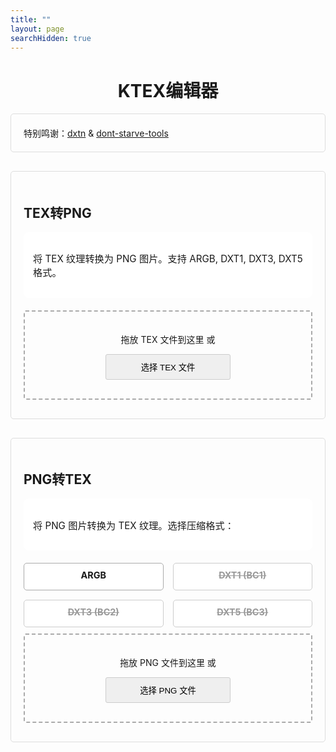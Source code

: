 ```yaml
---
title: ""
layout: page
searchHidden: true
---
```


<style>
  
  h1 {
  text-align: center;
  }
  
    .section {
        margin-bottom: 30px;
        padding: 20px;
        border: 1px solid #ddd;
        border-radius: 5px;
    }
  
  .tool-info {
  background: white;
  padding: 15px;
  border-radius: 8px;
  margin-bottom: 20px;
  font-size: 0.95rem;
  border: 1px solid var(--border-color);
  }
  
  .tool-info ul {
  padding-left: 20px;
  margin: 10px 0;
  }
  
  .tool-info li {
  margin-bottom: 8px;
  }
  
  .drop-zone {
  border: 2px dashed #aaa;
  padding: 20px;
  text-align: center;
  margin: 10px 0;
  cursor: pointer;
  border-radius: 3px;
  }
  .drop-zone.drag-over {
  border-color: #666;
  }
  
  
  .section button {
  border: 1px solid #ccc;
  border-radius: 5px;
  padding: 10px;
  margin: 10px auto;
  border-radius: 3px;
  cursor: pointer;
  display: block;
  width: 200px; /* 固定宽度，根据需求调整数值 */
  }
  .section button:hover {
  transform: translateY(-1px);
  box-shadow: 0 2px 8px #666;
  }
  
  .file-info {
  padding: 15px;
  background: white;
  border-radius: 8px;
  margin: 15px 0;
  font-size: 0.9rem;
  border: 1px solid var(--border-color);
  }

  select, .format-selector {
  width: 100%;
  padding: 12px;
  border: 2px solid var(--border-color);
  border-radius: 4px;
  margin: 15px 0;
  font-size: 1rem;
  background: white;
  }
  
  #dxtFormatSelect {
  display: flex;
  flex-wrap: wrap;
  gap: 15px;
  margin: 0 0 10px 0;
  }
  
  .option-card {
  border: 2px solid var(--border-color);
  border-radius: 8px;
  padding: 10px;
  margin-bottom: 0;
  cursor: pointer;
  transition: all 0.3s ease;
  flex: 1;
  min-width: calc(50% - 15px);
  box-sizing: border-box;
  background: white;
  text-align: center;
  }
  
  .option-card:hover {
  transform: translateY(-1px);
  box-shadow: 0 2px 8px #666;
  }
  
  .option-card.selected {
  border: 1px solid #aaa;
  border-radius: 5px;
  }
  
  .option-card h4 {
  margin: 0 0 5px 0;
  color: var(--dark-gray);
  font-size: 0.9rem;
  }
  
  .option-card p {
  margin: 0;
  font-size: 0.8rem;
  }
  
  
  
  .option-card-disabled {
  border: 1px solid #ccc;
  border-radius: 5px;
  padding: 10px;
  margin-bottom: 0;
  cursor: pointer;
  transition: all 0.3s ease;
  flex: 1;
  min-width: calc(50% - 15px);
  box-sizing: border-box;
  background: white;
  text-align: center;
  }
  .option-card-disabled h4 {
  margin: 0 0 5px 0;
  color: var(--dark-gray);
  font-size: 0.9rem;
  color: #999;
  }


  .progress-container {
  margin: 20px 0;
  display: none;
  }
  
  .progress-bar {
  height: 20px;
  border-radius: 4px;
  overflow: hidden;
  margin-bottom: 10px;
  }
  
  .progress-fill {
  height: 100%;
  background: var(--primary-color);
  width: 0%;
  transition: width 0.5s ease;
  border-radius: 4px;
  }
  
  .thumbnail {
  width: 100%;
  height: 200px;
  border-radius: 6px;
  margin: 15px 0;
  display: flex;
  align-items: center;
  justify-content: center;
  overflow: hidden;
  display: none;
  border: 1px solid var(--border-color);
  }
  
  .thumbnail img {
  max-width: 100%;
  max-height: 100%;
  object-fit: contain;
  }
  
  .hidden {
  display: none;
  }
  
  .error-message {
  color: var(--danger-color);
  background: rgba(231, 76, 60, 0.1);
  padding: 10px;
  border-radius: 4px;
  margin: 10px 0;
  display: none;
  border: 1px solid rgba(231, 76, 60, 0.2);
  }
  
  #downloadAllBtn, #downloadKlfaBtn {
  display: block;
  margin: 10px auto;
  width: 80%;
  max-width: 300px;
  }
</style>



<h1>KTEX编辑器</h1>

<div class="section">
特别鸣谢：<a href="https://github.com/LordVonAdel/dxtn" target="_blank">dxtn</a>
& <a href="https://github.com/handsomematt/dont-starve-tools" target="_blank">dont-starve-tools</a>
</div>

<!-- TEX转PNG部分 -->
<div class="section">
  <h2><i class="fas fa-file-export"></i> TEX转PNG</h2>
  <div class="tool-info">
  <p>将 TEX 纹理转换为 PNG 图片。支持 ARGB, DXT1, DXT3, DXT5 格式。</p>
  <!-- <ul> -->
  <!-- <li>DXT1 (无Alpha通道压缩)</li> -->
  <!-- <li>DXT3 (带Alpha通道压缩)</li> -->
  <!-- <li>DXT5 (高质量Alpha通道压缩)</li> -->
  <!-- <li>ARGB (未压缩32位格式)</li> -->
  <!-- </ul> -->
  </div>
  
  <div id="texDropZone" class="drop-zone">
  <!-- <i class="fas fa-file-import"></i> -->
  <p>拖放 TEX 文件到这里 或</p>
  <button id="texBrowseBtn">选择 TEX 文件</button>
  <input type="file" id="texFileInput" accept=".tex" style="display: none;">
  </div>
  
  <div class="thumbnail" id="texThumbnail">
  <!-- 预览图将在这里显示 -->
  </div>
  
  <div class="file-info" id="texInfo" style="display: none;">
  <p><strong>文件信息：</strong> <span id="texFileName"></span></p>
  <p><strong>格式：</strong> <span id="texFormat"></span></p>
  <p><strong>尺寸：</strong> <span id="texDimensions"></span></p>
  <p><strong>大小：</strong> <span id="texSize"></span></p>
  <button id="downloadPngBtn" class="btn-success" disabled>
  <i class="fas fa-download"></i> 下载PNG
  </button>
  </div>
  
  <div class="error-message" id="texError"></div>
  
  <div class="btn-group" style="display: none;">
  <button id="convertTexBtn" class="btn-primary" disabled >
  <i class="fas fa-sync-alt"></i> 转换为PNG
  </button>
  </div>
</div>

<!-- PNG转TEX部分 -->
<div class="section">
  <h2><i class="fas fa-file-import"></i> PNG转TEX</h2>
  <div class="tool-info">
  <p>将 PNG 图片转换为 TEX 纹理。选择压缩格式：</p>
  </div>
  
  <div id="dxtFormatSelect">
  <div class="option-card selected" data-format="argb">
  <h4>ARGB</h4>
  <!-- <p>最高质量 - 无压缩</p> -->
  </div>
  <div class="option-card-disabled" data-format="dxt1">
  <!-- <h4>DXT1 (BC1)</h4> -->
  <h4><s>DXT1 (BC1)</s></h4>

  <!-- <p>4:1压缩 - 适合大多数无透明纹理</p> -->
  </div>
  <div class="option-card-disabled" data-format="dxt3">
  <!-- <h4>DXT3 (BC2)</h4> -->
  <h4><s>DXT3 (BC2)</s></h4>
  <!-- <p>4:1压缩 - 带独立Alpha通道</p> -->
  </div>
  <div class="option-card-disabled" data-format="dxt5">
  <!-- <h4>DXT5 (BC3)</h4> -->
  <h4><s>DXT5 (BC3)</s></h4>
  <!-- <p>4:1压缩 - 高质量透明通道</p> -->
  </div>
  </div>
  
  <div id="pngDropZone" class="drop-zone">
  <!-- <i class="fas fa-file-import"></i> -->
  <p>拖放 PNG 文件到这里 或</p>
  <button id="texBrowseBtn">选择 PNG 文件</button>
  <!-- <p class="small">支持PNG格式图像文件</p> -->
  <input type="file" id="pngFileInput" accept=".png" style="display: none;">
  </div>
  
  
  <div class="thumbnail" id="pngThumbnail">
  <!-- 预览图将在这里显示 -->
  </div>
  
  <div class="file-info" id="pngInfo" style="display: none;">
  <p><strong>文件信息：</strong> <span id="pngFileName"></span></p>
  <p><strong>尺寸：</strong> <span id="pngDimensions"></span></p>
  <p><strong>大小：</strong> <span id="pngSize"></span></p>
  <button id="downloadTexBtn" class="btn-success" disabled>
  <i class="fas fa-download"></i> 下载TEX
  </button>
  </div>
  
  <div class="error-message" id="pngError"></div>
  
  <div class="btn-group" style="display: none;">
  <button id="convertPngBtn" class="btn-primary" disabled >
  <i class="fas fa-cogs"></i> 转换为TEX
  </button>
  </div>
</div>

<div class="progress-container" id="progressContainer">
  <div class="progress-bar">
  <div class="progress-fill" id="progressFill"></div>
  </div>
  <p id="progressText">处理中，请稍候...</p>
</div>

<!-- <div class="section"> -->
  <!-- <p><strong>免责声明：</strong> 本工具仅供学习使用，请勿用于任何非法用途。使用本工具即表示您了解并同意承担所有责任。</p> -->
<!-- </div> -->

<!-- 外部ktex.js文件 -->
<script src="/js/ktex.encrypt.js"></script>

<script>
    // 网页交互功能
    document.addEventListener('DOMContentLoaded', function() {
        // 文件选择器元素
        const texFileInput = document.getElementById('texFileInput');
        const pngFileInput = document.getElementById('pngFileInput');
        
        // 拖放区元素
        const texDropZone = document.getElementById('texDropZone');
        const pngDropZone = document.getElementById('pngDropZone');
        
        // 转换按钮元素
        const convertTexBtn = document.getElementById('convertTexBtn');
        const convertPngBtn = document.getElementById('convertPngBtn');
        
        // 下载按钮元素
        const downloadPngBtn = document.getElementById('downloadPngBtn');
        const downloadTexBtn = document.getElementById('downloadTexBtn');
        
        // 进度条元素
        const progressContainer = document.getElementById('progressContainer');
        const progressFill = document.getElementById('progressFill');
        const progressText = document.getElementById('progressText');
        
        // 文件信息元素
        const texInfo = document.getElementById('texInfo');
        const pngInfo = document.getElementById('pngInfo');
        
        // 缩略图元素
        const texThumbnail = document.getElementById('texThumbnail');
        const pngThumbnail = document.getElementById('pngThumbnail');
        
        // 错误信息元素
        const texError = document.getElementById('texError');
        const pngError = document.getElementById('pngError');
        
        // 存储当前处理的文件
        let currentTexFile = null;
        let currentPngFile = null;
        let currentDxtFormat = 'argb';
        let convertedPngData = null;
        let convertedTexData = null;
        
        // 设置当前DXT格式
        document.querySelectorAll('.option-card').forEach(card => {
            card.addEventListener('click', function() {
                document.querySelectorAll('.option-card').forEach(c => 
                    c.classList.remove('selected'));
                
                this.classList.add('selected');
                currentDxtFormat = this.dataset.format;
            });
        });
        
        

        
        // 为拖放区添加事件监听器
        setupDropZone(texDropZone, texFileInput, handleTexFile);
        setupDropZone(pngDropZone, pngFileInput, handlePngFile);
        
        // 设置拖放区功能
        function setupDropZone(dropZone, fileInput, handler) {
            dropZone.addEventListener('click', () => fileInput.click());
            
            ['dragenter', 'dragover', 'dragleave', 'drop'].forEach(eventName => {
                dropZone.addEventListener(eventName, preventDefaults, false);
            });
            
            function preventDefaults(e) {
                e.preventDefault();
                e.stopPropagation();
            }
            
            ['dragenter', 'dragover'].forEach(eventName => {
                dropZone.addEventListener(eventName, highlight, false);
            });
            
            ['dragleave', 'drop'].forEach(eventName => {
                dropZone.addEventListener(eventName, unhighlight, false);
            });
            
            function highlight() {
                dropZone.classList.add('drag-over');
            }
            
            function unhighlight() {
                dropZone.classList.remove('drag-over');
            }
            
            dropZone.addEventListener('drop', handleDrop, false);
            
            fileInput.addEventListener('change', handleInput, false);
            
            function handleDrop(e) {
                const dt = e.dataTransfer;
                const files = dt.files;
                if (files.length) {
                    handler(files[0]);
                }
            }
            
            function handleInput(e) {
                if (this.files.length) {
                    handler(this.files[0]);
                }
            }
        }
        
        // 处理TEX文件
        function handleTexFile(file) {
            if (!file.name.toLowerCase().endsWith('.tex')) {
                showError(texError, '请上传有效的TEX文件');
                return;
            }
            
            hideError(texError);
            currentTexFile = file;
            
            // 显示文件信息
            document.getElementById('texFileName').textContent = file.name;
            document.getElementById('texDimensions').textContent = "未知";
            document.getElementById('texFormat').textContent = "未知";
            document.getElementById('texSize').textContent = formatFileSize(file.size);
            texInfo.style.display = 'block';
            
            // 启用转换按钮
            convertTexBtn.disabled = false;
            downloadPngBtn.disabled = true;
            
            // 清除之前的转换结果
            convertedPngData = null;
            texThumbnail.innerHTML = '';
            texThumbnail.style.display = 'none';
            
            convertTexFn();
        }
        
        // 处理PNG文件
        function handlePngFile(file) {
            if (!file.name.toLowerCase().endsWith('.png')) {
                showError(pngError, '请上传有效的PNG文件');
                return;
            }
            
            hideError(pngError);
            currentPngFile = file;
            
            // 显示文件信息
            document.getElementById('pngFileName').textContent = file.name;
            document.getElementById('pngSize').textContent = formatFileSize(file.size);
            pngInfo.style.display = 'block';
            downloadTexBtn.disabled = true;
            
            // 清除之前的转换结果
            convertedTexData = null;
            
            // 显示预览图片
            const reader = new FileReader();
            reader.onload = function(e) {
                const img = new Image();
                img.onload = function() {
                    document.getElementById('pngDimensions').textContent = `${img.width}×${img.height}像素`;
                    pngThumbnail.innerHTML = `<img src="${e.target.result}" alt="预览">`;
                    pngThumbnail.style.display = 'flex';
                    convertPngBtn.disabled = false;
                };
                img.src = e.target.result;
            };
            reader.readAsDataURL(file);
            
            convertPngFn();
        }
        
        // 转换TEX为PNG
        convertTexBtn.addEventListener('click', convertTexFn);
        
        function convertTexFn() {
            if (!currentTexFile) return;
            
            showProgress(true);
            simulateProgress();
            
            const reader = new FileReader();
            reader.onload = function(e) {
                try {
                    const texData = new Uint8Array(e.target.result);
                    const texFile = TEXFile.fromArrayBuffer(texData.buffer);
                    
                    // 获取格式和尺寸
                    const format = texFile.getPixelFormat();
                    const width = texFile.mipmaps[0].width;
                    const height = texFile.mipmaps[0].height;
                    
                    // 更新文件信息
                    document.getElementById('texDimensions').textContent = `${width}×${height}像素`;
                    document.getElementById('texFormat').textContent = format.toUpperCase();
                    
                    
                    // 创建compression对象
                    let compression;
                    switch(format) {
                        case 'dxt1':
                            compression = {
                                blockSize: DXT1BlockSize,
                                blockDecompressMethod: decompressBlockDXT1
                            };
                            break;
                        case 'dxt3':
                            compression = {
                                blockSize: DXT3BlockSize,
                                blockDecompressMethod: decompressBlockDXT3
                            };
                            break;
                        case 'dxt5':
                            compression = {
                                blockSize: DXT5BlockSize,
                                blockDecompressMethod: decompressBlockDXT5
                            };
                            break;
                        case 'argb':
                            // 对于ARGB格式，不需要压缩
                            compression = null;
                            break;
                        default:
                            throw new Error("不支持的DXT格式");
                    }
                    
                    
                    let rgbaData;
                    
                    // 处理不同的格式
                    if (format === 'argb') {
                        // ARGB格式直接使用原始数据
                        rgbaData = texFile.mipmaps[0].data;
                    } else {
                        // DXT格式需要解压缩
                        rgbaData = decompress(width, height, texFile.mipmaps[0].data, compression);
                    }
                    
                    
                    // 修复：翻转图像数据（解决上下颠倒问题）
                    const flippedData = new Uint8ClampedArray(rgbaData.length);
                    for (let y = 0; y < height; y++) {
                        for (let x = 0; x < width; x++) {
                            const srcIndex = (y * width + x) * 4;
                            const destIndex = ((height - 1 - y) * width + x) * 4;
                            flippedData[destIndex] = rgbaData[srcIndex];         // R
                            flippedData[destIndex + 1] = rgbaData[srcIndex + 1]; // G
                            flippedData[destIndex + 2] = rgbaData[srcIndex + 2]; // B
                            flippedData[destIndex + 3] = rgbaData[srcIndex + 3]; // A
                        }
                    }
                    
                    // 创建Canvas并绘制图像
                    const canvas = document.createElement('canvas');
                    canvas.width = width;
                    canvas.height = height;
                    const ctx = canvas.getContext('2d');
                    const imageData = ctx.createImageData(width, height);
                    imageData.data.set(flippedData)
                    ctx.putImageData(imageData, 0, 0);
                    
                    // 转换为PNG数据URL
                    convertedPngData = canvas.toDataURL('image/png');
                    
                    // 显示转换后的图像
                    texThumbnail.innerHTML = `<img src="${convertedPngData}" alt="转换后的PNG">`;
                    texThumbnail.style.display = 'flex';
                    
                    // 启用下载按钮
                    convertTexBtn.disabled = true;
                    downloadPngBtn.disabled = false;
                    showProgress(false);
                } catch (error) {
                    showError(texError, `转换失败: ${error.message}`);
                    showProgress(false);
                }
            };
            reader.readAsArrayBuffer(currentTexFile);
        };
        
        // 转换PNG为TEX
        convertPngBtn.addEventListener('click', convertPngFn);
        
        function convertPngFn() {
            if (!currentPngFile) return;
            
            showProgress(true);
            simulateProgress();
            
            const reader = new FileReader();
            reader.onload = function(e) {
                const img = new Image();
                img.onload = function() {
                    try {
                        const canvas = document.createElement('canvas');
                        canvas.width = img.width;
                        canvas.height = img.height;
                        const ctx = canvas.getContext('2d');
                        ctx.drawImage(img, 0, 0);
                        
                        // 获取图像数据
                        const imageData = ctx.getImageData(0, 0, img.width, img.height);
                        const rgbaData = imageData.data;
                        
                        // 创建compression对象
                        let compression;
                        switch(currentDxtFormat) {
                            case 'dxt1':
                                compression = {
                                    blockSize: DXT1BlockSize,
                                    blockCompressMethod: compressBlockDXT1
                                };
                                break;
                            case 'dxt3':
                                compression = {
                                    blockSize: DXT3BlockSize,
                                    blockCompressMethod: compressBlockDXT3
                                };
                                break;
                            case 'dxt5':
                                compression = {
                                    blockSize: DXT5BlockSize,
                                    blockCompressMethod: compressBlockDXT5
                                };
                                break;
                            case 'argb':
                                // 对于ARGB格式，不需要压缩
                                compression = null;
                                break;
                            default:
                                throw new Error("不支持的DXT格式");
                        }
                        
                        const width = img.width;
                        const height = img.height;
                        
                        // 修复：翻转图像数据（解决上下颠倒问题）
                        const flippedData = new Uint8ClampedArray(rgbaData.length);
                        for (let y = 0; y < height; y++) {
                            for (let x = 0; x < width; x++) {
                                const srcIndex = (y * width + x) * 4;
                                const destIndex = ((height - 1 - y) * width + x) * 4;
                                flippedData[destIndex] = rgbaData[srcIndex];         // R
                                flippedData[destIndex + 1] = rgbaData[srcIndex + 1]; // G
                                flippedData[destIndex + 2] = rgbaData[srcIndex + 2]; // B
                                flippedData[destIndex + 3] = rgbaData[srcIndex + 3]; // A
                            }
                        }
                        
                        // 创建TEX文件
                        let texData;
                        if (currentDxtFormat === 'argb') {
                            // 对于ARGB格式，直接使用原始数据
                            texData = flippedData;
                        } else {
                            // 使用compress函数压缩数据
                            texData = compress(img.width, img.height, flippedData, compression);
                        }
                        
                        
                        
                        // 创建TEX文件对象
                        const texFile = new TEXFile();
                        texFile.header.pixelFormat = getPixelFormatValue(currentDxtFormat);
                        const mipmap = {
                            width: img.width,
                            height: img.height,
                            pitch: currentDxtFormat === 'argb' ? img.width * 4 : img.width,
                            dataSize: texData.length,
                            data: texData
                        };
                        texFile.mipmaps.push(mipmap);
                        
                        // 转换为ArrayBuffer
                        const texArrayBuffer = texFile.toArrayBuffer();
                        
                        // 存储转换后的数据
                        convertedTexData = new Blob([texArrayBuffer], {type: 'application/octet-stream'});
                        
                        // 更新文件信息
                        document.getElementById('texDimensions').textContent = `${img.width}×${img.height}像素`;
                        document.getElementById('texFormat').textContent = currentDxtFormat.toUpperCase();
                        document.getElementById('texSize').textContent = formatFileSize(convertedTexData.size);
                        
                        // 启用下载按钮
                        convertPngBtn.disabled = true;
                        downloadTexBtn.disabled = false;
                        showProgress(false);
                    } catch (error) {
                        showError(pngError, `转换失败: ${error.message}`);
                        showProgress(false);
                    }
                };
                img.src = e.target.result;
            };
            reader.readAsDataURL(currentPngFile);
        };
        
        // 辅助函数：获取像素格式的数值表示
        function getPixelFormatValue(format) {
            switch(format) {
                case 'dxt1': return 0;
                case 'dxt3': return 1;
                case 'dxt5': return 2;
                case 'argb': return 4;
                default: return 0; // 默认为DXT1
            }
        }

        
        // 下载转换后的PNG文件
        downloadPngBtn.addEventListener('click', function() {
            if (!convertedPngData) return;
            
            const link = document.createElement('a');
            link.href = convertedPngData;
            link.download = currentTexFile ? 
                currentTexFile.name.replace('.tex', '.png') : 'converted.png';
            document.body.appendChild(link);
            link.click();
            document.body.removeChild(link);
        });
        
        // 下载转换后的TEX文件
        downloadTexBtn.addEventListener('click', function() {
            if (!convertedTexData) return;
            
            const url = URL.createObjectURL(convertedTexData);
            const link = document.createElement('a');
            link.href = url;
            link.download = currentPngFile ? 
                currentPngFile.name.replace('.png', '.tex') : 'converted.tex';
            document.body.appendChild(link);
            link.click();
            document.body.removeChild(link);
            
            // 释放对象URL
            setTimeout(() => URL.revokeObjectURL(url), 100);
        });
        
        // 显示/隐藏进度条
        function showProgress(show) {
            progressContainer.style.display = show ? 'block' : 'none';
            if (show) {
                progressFill.style.width = '0%';
                progressText.textContent = '处理中，请稍候...';
            }
        }
        
        // 模拟进度更新
        function simulateProgress() {
            let width = 0;
            const interval = setInterval(() => {
                width += 5 + Math.random() * 15;
                if (width >= 100) {
                    width = 100;
                    clearInterval(interval);
                }
                progressFill.style.width = `${width}%`;
                
                if (width < 30) {
                    progressText.textContent = '读取文件...';
                } else if (width < 60) {
                    progressText.textContent = '解码图像...';
                } else if (width < 90) {
                    progressText.textContent = '应用DXT压缩...';
                } else {
                    progressText.textContent = '完成！';
                }
            }, 200);
        }
        
        // 格式化文件大小
        function formatFileSize(bytes) {
            if (bytes < 1024) return bytes + ' B';
            else if (bytes < 1048576) return (bytes / 1024).toFixed(2) + ' KB';
            else return (bytes / 1048576).toFixed(2) + ' MB';
        }
        
        // 显示错误信息
        function showError(element, message) {
            element.textContent = message;
            element.style.display = 'block';
        }
        
        // 隐藏错误信息
        function hideError(element) {
            element.style.display = 'none';
        }
    });
</script>